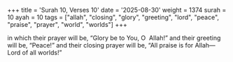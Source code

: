 +++
title = 'Surah 10, Verses 10'
date = '2025-08-30'
weight = 1374
surah = 10
ayah = 10
tags = ["allah", "closing", "glory", "greeting", "lord", "peace", "praise", "prayer", "world", "worlds"]
+++

in which their prayer will be, “Glory be to You, O  Allah!” and their greeting will be, “Peace!” and their closing prayer will be, “All praise is for Allah—Lord of all worlds!”